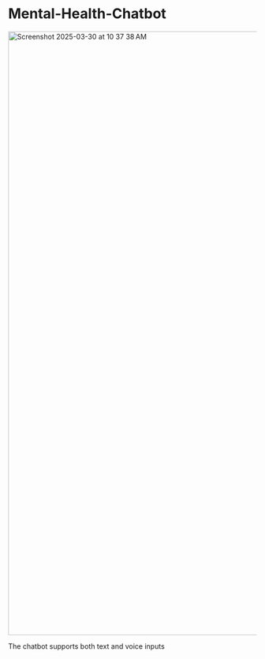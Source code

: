 # Mental-Health-Chatbot

<img width="1224" alt="Screenshot 2025-03-30 at 10 37 38 AM" src="https://github.com/user-attachments/assets/2bc0aca7-4f6c-49f1-b83e-fa5448358522" />


The chatbot supports both text and voice inputs 
